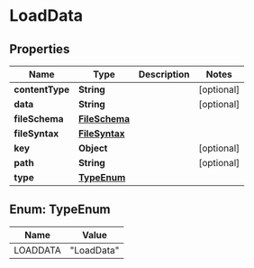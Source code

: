 

# LoadData

## Properties

Name | Type | Description | Notes
------------ | ------------- | ------------- | -------------
**contentType** | **String** |  |  [optional]
**data** | **String** |  |  [optional]
**fileSchema** | [**FileSchema**](FileSchema.md) |  | 
**fileSyntax** | [**FileSyntax**](FileSyntax.md) |  | 
**key** | **Object** |  |  [optional]
**path** | **String** |  |  [optional]
**type** | [**TypeEnum**](#TypeEnum) |  | 



## Enum: TypeEnum

Name | Value
---- | -----
LOADDATA | &quot;LoadData&quot;



